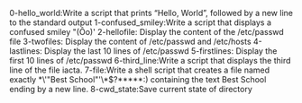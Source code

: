 0-hello_world:Write a script that prints “Hello, World”, followed by a new line to the standard output
1-confused_smiley:Write a script that displays a confused smiley "(Ôo)'
2-hellofile: Display the content of the /etc/passwd file
3-twofiles: Display the content of /etc/passwd and /etc/hosts
4-lastlines: Display the last 10 lines of /etc/passwd
5-firstlines: Display the first 10 lines of /etc/passwd
6-third_line:Write a script that displays the third line of the file iacta.
7-file:Write a shell script that creates a file named exactly \*\\'"Best School"\'\\*$\?\*\*\*\*\*:) containing the text Best School ending by a new line.
8-cwd_state:Save current state of directory
